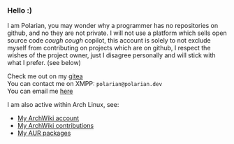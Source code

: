 ### Hello :)

I am Polarian, you may wonder why a programmer has no repositories on github, and no they are not private. I will not use a platform which sells open source code *cough* *cough* copilot, this account is solely to not exclude myself from contributing on projects which are on github, I respect the wishes of the project owner, just I disagree personally and will stick with what I prefer. (see below)

Check me out on my [gitea](https://git.polarian.dev/polarian) <br>
You can contact me on XMPP: `polarian@polarian.dev` <br>
You can email me [here](mailto:polarian@polarian.dev)

I am also active within Arch Linux, see:

- [My ArchWiki account](https://wiki.archlinux.org/title/User:PolarianDev)
- [My ArchWiki contributions](https://wiki.archlinux.org/title/Special:Contributions/PolarianDev)
- [My AUR packages](https://aur.archlinux.org/packages?O=0&SeB=M&K=PolarianDev)
